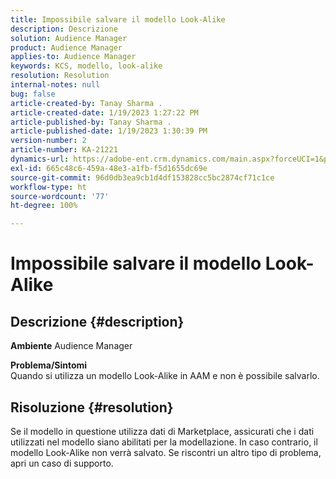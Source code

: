 ```yaml
---
title: Impossibile salvare il modello Look-Alike
description: Descrizione
solution: Audience Manager
product: Audience Manager
applies-to: Audience Manager
keywords: KCS, modello, look-alike
resolution: Resolution
internal-notes: null
bug: false
article-created-by: Tanay Sharma .
article-created-date: 1/19/2023 1:27:22 PM
article-published-by: Tanay Sharma .
article-published-date: 1/19/2023 1:30:39 PM
version-number: 2
article-number: KA-21221
dynamics-url: https://adobe-ent.crm.dynamics.com/main.aspx?forceUCI=1&pagetype=entityrecord&etn=knowledgearticle&id=8a55e2fb-fc97-ed11-aad1-6045bd006e5a
exl-id: 665c48c6-459a-48e3-a1fb-f5d1655dc69e
source-git-commit: 96d0db3ea9cb1d4df153828cc5bc2874cf71c1ce
workflow-type: ht
source-wordcount: '77'
ht-degree: 100%

---
```


# Impossibile salvare il modello Look-Alike

## Descrizione {#description}

<b>Ambiente</b>
Audience Manager


<b>Problema/Sintomi</b><br>Quando si utilizza un modello Look-Alike in AAM e non è possibile salvarlo.<br>

## Risoluzione {#resolution}


Se il modello in questione utilizza dati di Marketplace, assicurati che i dati utilizzati nel modello siano abilitati per la modellazione. In caso contrario, il modello Look-Alike non verrà salvato. Se riscontri un altro tipo di problema, apri un caso di supporto.
